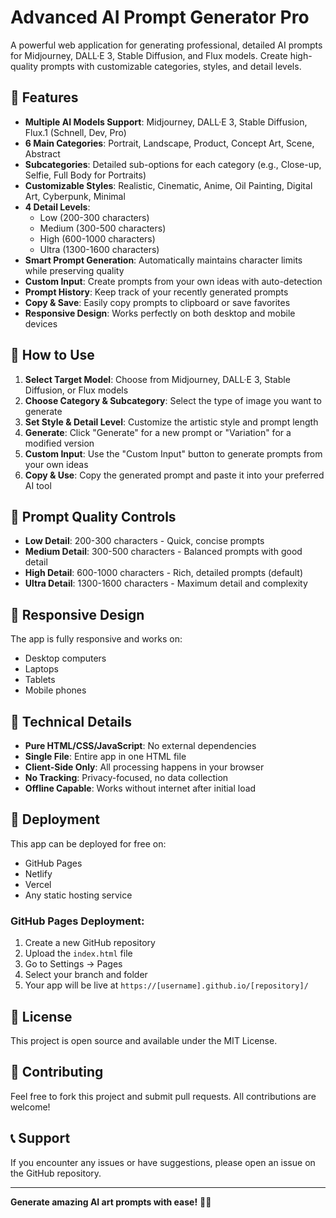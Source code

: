 # Advanced AI Prompt Generator Pro

A powerful web application for generating professional, detailed AI prompts for Midjourney, DALL·E 3, Stable Diffusion, and Flux models. Create high-quality prompts with customizable categories, styles, and detail levels.

## 🌟 Features

- **Multiple AI Models Support**: Midjourney, DALL·E 3, Stable Diffusion, Flux.1 (Schnell, Dev, Pro)
- **6 Main Categories**: Portrait, Landscape, Product, Concept Art, Scene, Abstract
- **Subcategories**: Detailed sub-options for each category (e.g., Close-up, Selfie, Full Body for Portraits)
- **Customizable Styles**: Realistic, Cinematic, Anime, Oil Painting, Digital Art, Cyberpunk, Minimal
- **4 Detail Levels**: 
  - Low (200-300 characters)
  - Medium (300-500 characters)
  - High (600-1000 characters)
  - Ultra (1300-1600 characters)
- **Smart Prompt Generation**: Automatically maintains character limits while preserving quality
- **Custom Input**: Create prompts from your own ideas with auto-detection
- **Prompt History**: Keep track of your recently generated prompts
- **Copy & Save**: Easily copy prompts to clipboard or save favorites
- **Responsive Design**: Works perfectly on both desktop and mobile devices

## 🚀 How to Use

1. **Select Target Model**: Choose from Midjourney, DALL·E 3, Stable Diffusion, or Flux models
2. **Choose Category & Subcategory**: Select the type of image you want to generate
3. **Set Style & Detail Level**: Customize the artistic style and prompt length
4. **Generate**: Click "Generate" for a new prompt or "Variation" for a modified version
5. **Custom Input**: Use the "Custom Input" button to generate prompts from your own ideas
6. **Copy & Use**: Copy the generated prompt and paste it into your preferred AI tool

## 🎨 Prompt Quality Controls

- **Low Detail**: 200-300 characters - Quick, concise prompts
- **Medium Detail**: 300-500 characters - Balanced prompts with good detail
- **High Detail**: 600-1000 characters - Rich, detailed prompts (default)
- **Ultra Detail**: 1300-1600 characters - Maximum detail and complexity

## 📱 Responsive Design

The app is fully responsive and works on:
- Desktop computers
- Laptops
- Tablets
- Mobile phones

## 🔧 Technical Details

- **Pure HTML/CSS/JavaScript**: No external dependencies
- **Single File**: Entire app in one HTML file
- **Client-Side Only**: All processing happens in your browser
- **No Tracking**: Privacy-focused, no data collection
- **Offline Capable**: Works without internet after initial load

## 🚀 Deployment

This app can be deployed for free on:
- GitHub Pages
- Netlify
- Vercel
- Any static hosting service

### GitHub Pages Deployment:
1. Create a new GitHub repository
2. Upload the `index.html` file
3. Go to Settings → Pages
4. Select your branch and folder
5. Your app will be live at `https://[username].github.io/[repository]/`

## 📄 License

This project is open source and available under the MIT License.

## 🤝 Contributing

Feel free to fork this project and submit pull requests. All contributions are welcome!

## 📞 Support

If you encounter any issues or have suggestions, please open an issue on the GitHub repository.

---

**Generate amazing AI art prompts with ease!** 🎨✨
